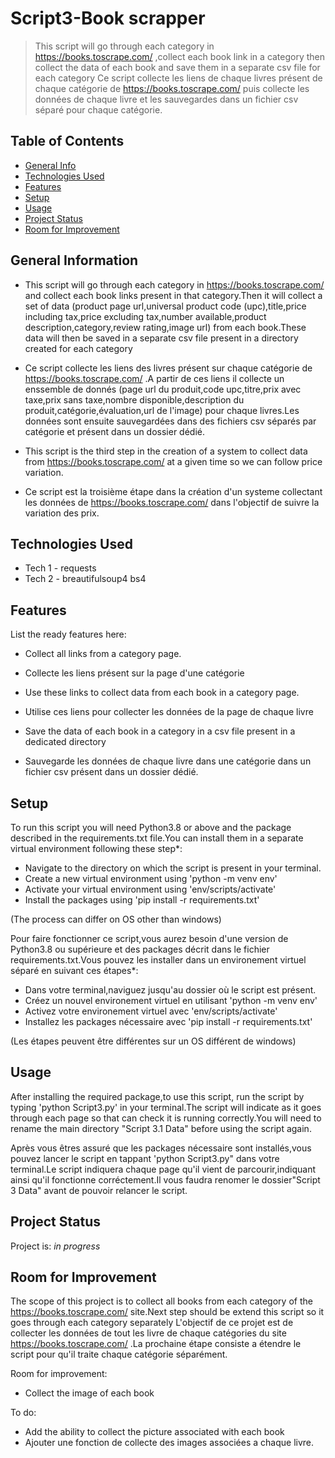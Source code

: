 # Script3-Book scrapper
> This script will go through each category in https://books.toscrape.com/ ,collect each book link in a category then collect the data of each book and save them in a separate csv file for each category 
> Ce script collecte les liens de chaque livres présent de chaque catégorie de https://books.toscrape.com/ puis collecte les données de chaque livre et les sauvegardes dans un fichier csv séparé pour chaque catégorie.

## Table of Contents
* [General Info](#general-information)
* [Technologies Used](#technologies-used)
* [Features](#features)
* [Setup](#setup)
* [Usage](#usage)
* [Project Status](#project-status)
* [Room for Improvement](#room-for-improvement)


## General Information
- This script will go through each category in https://books.toscrape.com/ and collect each book links present in that category.Then it will collect a set of data (product page url,universal product code (upc),title,price including tax,price excluding tax,number available,product description,category,review rating,image url) from each book.These data will then be saved in a separate csv file present in a directory created for each category
- Ce script collecte les liens des livres présent sur chaque catégorie de https://books.toscrape.com/ .A partir de ces liens il collecte un enssemble de donnés (page url du produit,code upc,titre,prix avec taxe,prix sans taxe,nombre disponible,description du produit,catégorie,évaluation,url de l'image) pour chaque livres.Les données sont ensuite sauvegardées dans des fichiers csv séparés par catégorie et présent dans un dossier dédié.

- This script is the third step in the creation of a system to collect data from https://books.toscrape.com/ at a given time so we can follow price variation.
- Ce script est la troisième étape dans la création d'un systeme collectant les données de https://books.toscrape.com/ dans l'objectif de suivre la variation des prix.


## Technologies Used
- Tech 1 - requests
- Tech 2 - breautifulsoup4 bs4

## Features
List the ready features here:
- Collect all links from a category page.
- Collecte les liens présent sur la page d'une catégorie

- Use these links to collect data from each book in a category page.
- Utilise ces liens pour collecter les données de la page de chaque livre

- Save the data of each book in a category in a csv file present in a dedicated directory
- Sauvegarde les données de chaque livre dans une catégorie dans un fichier csv présent dans un dossier dédié.


## Setup
To run this script you will need Python3.8 or above and the package described in the requirements.txt file.You can install them in a separate virtual environment following these step*:
- Navigate to the directory on which the script is present in your terminal.
- Create a new virtual environment using 'python -m venv env'
- Activate your virtual environment using 'env/scripts/activate'
- Install the packages using 'pip install -r requirements.txt'

(The process can differ on OS other than windows)

Pour faire fonctionner ce script,vous aurez besoin d'une version de Python3.8 ou supérieure et des packages décrit dans le fichier requirements.txt.Vous pouvez les installer dans un environement virtuel séparé en suivant ces étapes*:
- Dans votre terminal,naviguez jusqu'au dossier où le script est présent.
- Créez un nouvel environement virtuel en utilisant 'python -m venv env'
- Activez votre environement virtuel avec 'env/scripts/activate'
- Installez les packages nécessaire avec 'pip install -r requirements.txt'

(Les étapes peuvent être différentes sur un OS différent de windows)


## Usage

After installing the required package,to use this script, run the script by typing 'python Script3.py' in your terminal.The script will indicate as it goes through each page so that can check it is running correctly.You will need to rename the main directory "Script 3.1 Data" before using the script again.

Après vous êtres assuré que les packages nécessaire sont installés,vous pouvez lancer le script en tappant 'python Script3.py" dans votre terminal.Le script indiquera chaque page qu'il vient de parcourir,indiquant ainsi qu'il fonctionne corréctement.Il vous faudra renomer le dossier"Script 3 Data" avant de pouvoir relancer le script.

## Project Status
Project is: _in progress_


## Room for Improvement
The scope of this project is to collect all books from each category of the https://books.toscrape.com/ site.Next step should be extend this script so it goes through each category separately 
L'objectif de ce projet est de collecter les données de tout les livre de chaque catégories du site https://books.toscrape.com/ .La prochaine étape consiste a étendre le script pour qu'il traite chaque catégorie séparément.

Room for improvement:

- Collect the image of each book

To do:
- Add the ability to collect the picture associated with each book
- Ajouter une fonction de collecte des images associées a chaque livre.